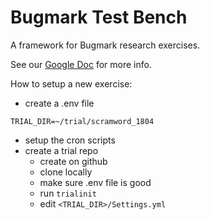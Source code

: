 # Bugmark Test Bench

A framework for Bugmark research exercises.

See our [Google Doc][1] for more info.

[1]: https://docs.google.com/document/d/1Eju-BQK65XL82GG_aT9HddUwh0jZLpR6xKIPxPnAxuo/edit#

How to setup a new exercise:

- create a .env file

```
TRIAL_DIR=~/trial/scramword_1804
```

- setup the cron scripts
- create a trial repo
  - create on github
  - clone locally
  - make sure .env file is good
  - run `trialinit`
  - edit `<TRIAL_DIR>/Settings.yml`
  
